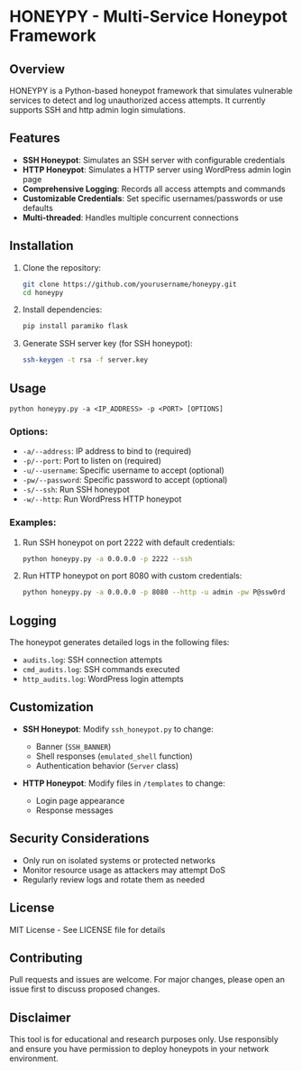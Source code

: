 # HONEYPY - Multi-Service Honeypot Framework

## Overview
HONEYPY is a Python-based honeypot framework that simulates vulnerable services to detect and log unauthorized access attempts. It currently supports SSH and http admin login simulations.

## Features
- **SSH Honeypot**: Simulates an SSH server with configurable credentials
- **HTTP Honeypot**: Simulates a HTTP server using WordPress admin login page
- **Comprehensive Logging**: Records all access attempts and commands
- **Customizable Credentials**: Set specific usernames/passwords or use defaults
- **Multi-threaded**: Handles multiple concurrent connections

## Installation
1. Clone the repository:
   ```bash
   git clone https://github.com/yourusername/honeypy.git
   cd honeypy
   ```

2. Install dependencies:
   ```bash
   pip install paramiko flask
   ```

3. Generate SSH server key (for SSH honeypot):
   ```bash
   ssh-keygen -t rsa -f server.key
   ```

## Usage
```
python honeypy.py -a <IP_ADDRESS> -p <PORT> [OPTIONS]
```

### Options:
- `-a/--address`: IP address to bind to (required)
- `-p/--port`: Port to listen on (required)
- `-u/--username`: Specific username to accept (optional)
- `-pw/--password`: Specific password to accept (optional)
- `-s/--ssh`: Run SSH honeypot
- `-w/--http`: Run WordPress HTTP honeypot

### Examples:
1. Run SSH honeypot on port 2222 with default credentials:
   ```bash
   python honeypy.py -a 0.0.0.0 -p 2222 --ssh
   ```

2. Run HTTP honeypot on port 8080 with custom credentials:
   ```bash
   python honeypy.py -a 0.0.0.0 -p 8080 --http -u admin -pw P@ssw0rd
   ```

## Logging
The honeypot generates detailed logs in the following files:
- `audits.log`: SSH connection attempts
- `cmd_audits.log`: SSH commands executed
- `http_audits.log`: WordPress login attempts

## Customization
- **SSH Honeypot**: Modify `ssh_honeypot.py` to change:
  - Banner (`SSH_BANNER`)
  - Shell responses (`emulated_shell` function)
  - Authentication behavior (`Server` class)

- **HTTP Honeypot**: Modify files in `/templates` to change:
  - Login page appearance
  - Response messages

## Security Considerations
- Only run on isolated systems or protected networks
- Monitor resource usage as attackers may attempt DoS
- Regularly review logs and rotate them as needed

## License
MIT License - See LICENSE file for details

## Contributing
Pull requests and issues are welcome. For major changes, please open an issue first to discuss proposed changes.

## Disclaimer
This tool is for educational and research purposes only. Use responsibly and ensure you have permission to deploy honeypots in your network environment.